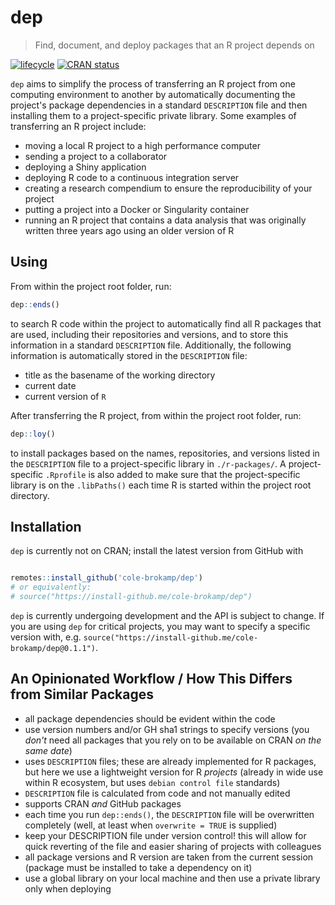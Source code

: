 # dep

> Find, document, and deploy packages that an R project depends on

[![lifecycle](https://img.shields.io/badge/lifecycle-experimental-orange.svg)](https://www.tidyverse.org/lifecycle/#experimental) [![CRAN status](https://www.r-pkg.org/badges/version/dep)](https://cran.r-project.org/package=dep)

`dep` aims to simplify the process of transferring an R project from one computing environment to another by automatically documenting the project's package dependencies in a standard `DESCRIPTION` file and then installing them to a project-specific private library. Some examples of transferring an R project include:

- moving a local R project to a high performance computer
- sending a project to a collaborator
- deploying a Shiny application
- deploying R code to a continuous integration server
- creating a research compendium to ensure the reproducibility of your project
- putting a project into a Docker or Singularity container
- running an R project that contains a data analysis that was originally written three years ago using an older version of R

## Using

From within the project root folder, run:

```r
dep::ends()
```

to search R code within the project to automatically find all R packages that are used, including their repositories and versions, and to store this information in a standard `DESCRIPTION` file. Additionally, the following information is automatically stored in the `DESCRIPTION` file:

- title as the basename of the working directory
- current date
- current version of `R`

After transferring the R project, from within the project root folder, run:

```r
dep::loy()
```

to install packages based on the names, repositories, and versions listed in the `DESCRIPTION` file to a project-specific library in `./r-packages/`. A project-specific `.Rprofile` is also added to make sure that the project-specific library is on the `.libPaths()` each time R is started within the project root directory.

## Installation

`dep` is currently not on CRAN; install the latest version from GitHub with

```r

remotes::install_github('cole-brokamp/dep')
# or equivalently:
# source("https://install-github.me/cole-brokamp/dep")
```

`dep` is currently undergoing development and the API is subject to change. If you are using `dep` for critical projects, you may want to specify a specific version with, e.g. `source("https://install-github.me/cole-brokamp/dep@0.1.1")`.

## An Opinionated Workflow / How This Differs from Similar Packages

- all package dependencies should be evident within the code
- use version numbers and/or GH sha1 strings to specify versions (you *don't* need all packages that you rely on to be available on CRAN *on the same date*)
- uses `DESCRIPTION` files; these are already implemented for R packages, but here we use a lightweight version for R *projects* (already in wide use within R ecosystem, but uses `debian control file` standards)
- `DESCRIPTION` file is calculated from code and not manually edited
- supports CRAN *and* GitHub packages
- each time you run `dep::ends()`, the `DESCRIPTION` file will be overwritten completely (well, at least when `overwrite = TRUE` is supplied)
- keep your DESCRIPTION file under version control! this will allow for quick reverting of the file and easier sharing of projects with colleagues
- all package versions and R version are taken from the current session (package must be installed to take a dependency on it)
- use a global library on your local machine and then use a private library only when deploying
